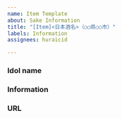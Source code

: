 ```yaml
---
name: Item Template
about: Sake Information
title: "[Item]<日本酒名>（○○県○○市）"
labels: Information
assignees: huraicid

---
```


### Idol name


### Information


### URL
